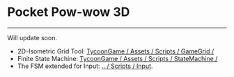 # Pocket Pow-wow 3D
---
Will update soon.

- 2D-Isometric Grid Tool: [TycoonGame / Assets / Scripts / GameGrid /](https://github.com/ACour008/TycoonGame/tree/main/Assets/Scripts/GameGrid)
- Finite State Machine: [TycoonGame / Assets / Scripts / StateMachine /](https://github.com/ACour008/TycoonGame/tree/main/Assets/Script/StateMachine)
- The FSM extended for Input: [.. / Scripts / Input](https://github.com/ACour008/TycoonGame/tree/main/Assets/Scripts/Input).
